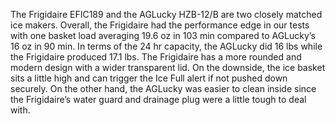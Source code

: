 The Frigidaire EFIC189 and the AGLucky HZB-12/B are two closely matched ice makers. Overall, the Frigidaire had the performance edge in our tests with one basket load averaging 19.6 oz in 103 min compared to AGLucky’s 16 oz in 90 min. In terms of the 24 hr capacity, the AGLucky did 16 lbs while the Frigidaire produced 17.1 lbs. The Frigidaire has a more rounded and modern design with a wider transparent lid. On the downside, the ice basket sits a little high and can trigger the Ice Full alert if not pushed down securely. On the other hand, the AGLucky was easier to clean inside since the Frigidaire’s water guard and drainage plug were a little tough to deal with.
